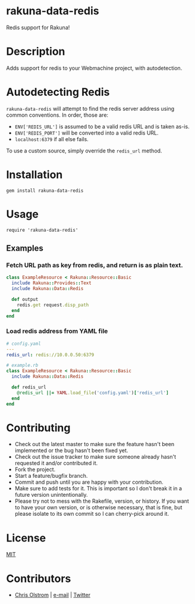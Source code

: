 # rakuna-data-redis

Redis support for Rakuna!

# Description

Adds support for redis to your Webmachine project, with autodetection.

# Autodetecting Redis
`rakuna-data-redis` will attempt to find the redis server address using common conventions. In order, those are:

  * `ENV['REDIS_URL']` is assumed to be a valid redis URL and is taken as-is.
  * `ENV['REDIS_PORT']` will be converted into a valid redis URL.
  * `localhost:6379` if all else fails.

To use a custom source, simply override the `redis_url` method.



# Installation
`gem install rakuna-data-redis`

# Usage
`require 'rakuna-data-redis'`

## Examples
### Fetch URL path as key from redis, and return is as plain text.
```ruby
class ExampleResource < Rakuna::Resource::Basic
  include Rakuna::Provides::Text
  include Rakuna::Data::Redis

  def output
    redis.get request.disp_path
  end
end
```

### Load redis address from YAML file
```yaml
# config.yaml
---
redis_url: redis://10.0.0.50:6379
```

```ruby
# example.rb
class ExampleResource < Rakuna::Resource::Basic
  include Rakuna::Data::Redis

  def redis_url
    @redis_url ||= YAML.load_file('config.yaml')['redis_url']
  end
end
```



# Contributing
  * Check out the latest master to make sure the feature hasn't been implemented or the bug hasn't been fixed yet.
  * Check out the issue tracker to make sure someone already hasn't requested it and/or contributed it.
  * Fork the project.
  * Start a feature/bugfix branch.
  * Commit and push until you are happy with your contribution.
  * Make sure to add tests for it. This is important so I don't break it in a future version unintentionally.
  * Please try not to mess with the Rakefile, version, or history. If you want to have your own version, or is otherwise necessary, that is fine, but please isolate to its own commit so I can cherry-pick around it.

# License
[MIT](https://tldrlegal.com/license/mit-license)

# Contributors
  * [Chris Olstrom](https://colstrom.github.io/) | [e-mail](mailto:chris@olstrom.com) | [Twitter](https://twitter.com/ChrisOlstrom)
